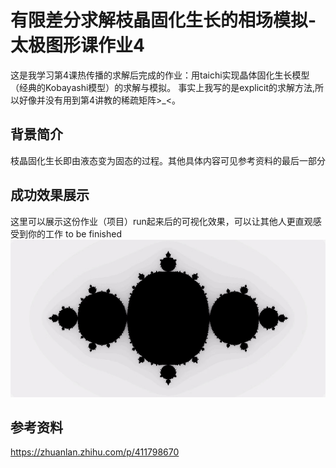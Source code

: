 # 有限差分求解枝晶固化生长的相场模拟-太极图形课作业4
这是我学习第4课热传播的求解后完成的作业：用taichi实现晶体固化生长模型（经典的Kobayashi模型）的求解与模拟。
事实上我写的是explicit的求解方法,所以好像并没有用到第4讲教的稀疏矩阵>_<。

## 背景简介
枝晶固化生长即由液态变为固态的过程。其他具体内容可见参考资料的最后一部分

## 成功效果展示
这里可以展示这份作业（项目）run起来后的可视化效果，可以让其他人更直观感受到你的工作
to be finished
![fractal demo](./data/fractal.jpg)

## 参考资料
https://zhuanlan.zhihu.com/p/411798670
